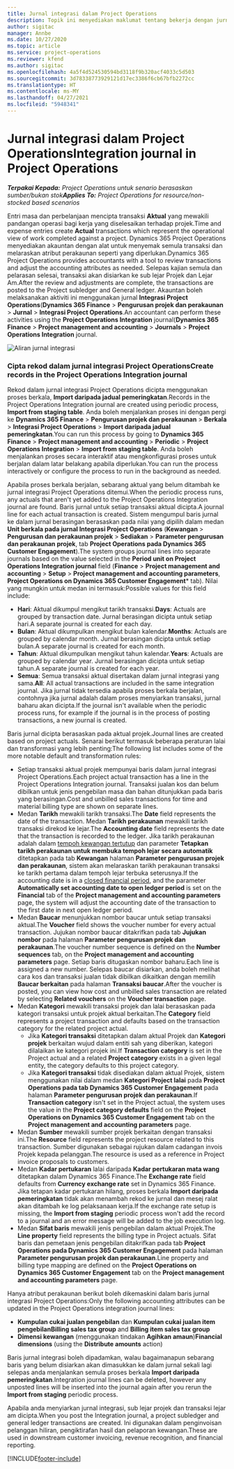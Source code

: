 ```yaml
---
title: Jurnal integrasi dalam Project Operations
description: Topik ini menyediakan maklumat tentang bekerja dengan jurnal integrasi dalam Project Operations.
author: sigitac
manager: Annbe
ms.date: 10/27/2020
ms.topic: article
ms.service: project-operations
ms.reviewer: kfend
ms.author: sigitac
ms.openlocfilehash: 4a5f4d524530594bd3118f9b320acf4033c5d503
ms.sourcegitcommit: 3d78338773929121d17ec3386f6cb67bfb2272cc
ms.translationtype: HT
ms.contentlocale: ms-MY
ms.lasthandoff: 04/27/2021
ms.locfileid: "5948341"
---
```

# <a name="integration-journal-in-project-operations"></a><span data-ttu-id="65eea-103">Jurnal integrasi dalam Project Operations</span><span class="sxs-lookup"><span data-stu-id="65eea-103">Integration journal in Project Operations</span></span>

<span data-ttu-id="65eea-104">_**Terpakai Kepada:** Project Operations untuk senario berasaskan sumber/bukan stok_</span><span class="sxs-lookup"><span data-stu-id="65eea-104">_**Applies To:** Project Operations for resource/non-stocked based scenarios_</span></span>

<span data-ttu-id="65eea-105">Entri masa dan perbelanjaan mencipta transaksi **Aktual** yang mewakili pandangan operasi bagi kerja yang diselesaikan terhadap projek.</span><span class="sxs-lookup"><span data-stu-id="65eea-105">Time and expense entries create **Actual** transactions which represent the operational view of work completed against a project.</span></span> <span data-ttu-id="65eea-106">Dynamics 365 Project Operations menyediakan akauntan dengan alat untuk menyemak semula transaksi dan melaraskan atribut perakaunan seperti yang diperlukan.</span><span class="sxs-lookup"><span data-stu-id="65eea-106">Dynamics 365 Project Operations provides accountants with a tool to review transactions and adjust the accounting attributes as needed.</span></span> <span data-ttu-id="65eea-107">Selepas kajian semula dan pelarasan selesai, transaksi akan disiarkan ke sub lejar Projek dan Lejar Am.</span><span class="sxs-lookup"><span data-stu-id="65eea-107">After the review and adjustments are complete, the transactions are posted to the Project subledger and General ledger.</span></span> <span data-ttu-id="65eea-108">Akauntan boleh melaksanakan aktiviti ini menggunakan jurnal **Integrasi Project Operations**(**Dynamics 365 Finance** > **Pengurusan projek dan perakaunan** > **Jurnal** > **Integrasi Project Operations**.</span><span class="sxs-lookup"><span data-stu-id="65eea-108">An accountant can perform these activities using the **Project Operations Integration** journal(**Dynamics 365 Finance** > **Project management and accounting** > **Journals** > **Project Operations Integration** journal.</span></span>

![Aliran jurnal integrasi](./media/IntegrationJournal.png)

### <a name="create-records-in-the-project-operations-integration-journal"></a><span data-ttu-id="65eea-110">Cipta rekod dalam jurnal integrasi Project Operations</span><span class="sxs-lookup"><span data-stu-id="65eea-110">Create records in the Project Operations Integration journal</span></span>

<span data-ttu-id="65eea-111">Rekod dalam jurnal integrasi Project Operations dicipta menggunakan proses berkala, **Import daripada jadual pemeringkatan**.</span><span class="sxs-lookup"><span data-stu-id="65eea-111">Records in the Project Operations Integration journal are created using periodic process, **Import from staging table**.</span></span> <span data-ttu-id="65eea-112">Anda boleh menjalankan proses ini dengan pergi ke **Dynamics 365 Finance** > **Pengurusan projek dan perakaunan** > **Berkala** > **Integrasi Project Operations** > **Import daripada jadual pemeringkatan**.</span><span class="sxs-lookup"><span data-stu-id="65eea-112">You can run this process by going to **Dynamics 365 Finance** > **Project management and accounting** > **Periodic** > **Project Operations Integration** > **Import from staging table**.</span></span> <span data-ttu-id="65eea-113">Anda boleh menjalankan proses secara interaktif atau mengkonfigurasi proses untuk berjalan dalam latar belakang apabila diperlukan.</span><span class="sxs-lookup"><span data-stu-id="65eea-113">You can run the process interactively or configure the process to run in the background as needed.</span></span>

<span data-ttu-id="65eea-114">Apabila proses berkala berjalan, sebarang aktual yang belum ditambah ke jurnal integrasi Project Operations ditemui.</span><span class="sxs-lookup"><span data-stu-id="65eea-114">When the periodic process runs, any actuals that aren't yet added to the Project Operations Integration journal are found.</span></span> <span data-ttu-id="65eea-115">Baris jurnal untuk setiap transaksi aktual dicipta.</span><span class="sxs-lookup"><span data-stu-id="65eea-115">A journal line for each actual transaction is created.</span></span>
<span data-ttu-id="65eea-116">Sistem mengumpul baris jurnal ke dalam jurnal berasingan berasaskan pada nilai yang dipilih dalam medan **Unit berkala pada jurnal Integrasi Project Operations** (**Kewangan** > **Pengurusan dan perakaunan projek** > **Sediakan** > **Parameter pengurusan dan perakaunan projek**, tab **Project Operations pada Dynamics 365 Customer Engagement**).</span><span class="sxs-lookup"><span data-stu-id="65eea-116">The system groups journal lines into separate journals based on the value selected in the **Period unit on Project Operations Integration journal** field (**Finance** > **Project management and accounting** > **Setup** > **Project management and accounting parameters**, **Project Operations on Dynamics 365 Customer Engagement**\* tab).</span></span> <span data-ttu-id="65eea-117">Nilai yang mungkin untuk medan ini termasuk:</span><span class="sxs-lookup"><span data-stu-id="65eea-117">Possible values for this field include:</span></span>

  - <span data-ttu-id="65eea-118">**Hari**: Aktual dikumpul mengikut tarikh transaksi.</span><span class="sxs-lookup"><span data-stu-id="65eea-118">**Days**: Actuals are grouped by transaction date.</span></span> <span data-ttu-id="65eea-119">Jurnal berasingan dicipta untuk setiap hari.</span><span class="sxs-lookup"><span data-stu-id="65eea-119">A separate journal is created for each day.</span></span>
  - <span data-ttu-id="65eea-120">**Bulan**: Aktual dikumpulkan mengikut bulan kalendar.</span><span class="sxs-lookup"><span data-stu-id="65eea-120">**Months**: Actuals are grouped by calendar month.</span></span> <span data-ttu-id="65eea-121">Jurnal berasingan dicipta untuk setiap bulan.</span><span class="sxs-lookup"><span data-stu-id="65eea-121">A separate journal is created for each month.</span></span>
  - <span data-ttu-id="65eea-122">**Tahun**: Aktual dikumpulkan mengikut tahun kalendar.</span><span class="sxs-lookup"><span data-stu-id="65eea-122">**Years**: Actuals are grouped by calendar year.</span></span> <span data-ttu-id="65eea-123">Jurnal berasingan dicipta untuk setiap tahun.</span><span class="sxs-lookup"><span data-stu-id="65eea-123">A separate journal is created for each year.</span></span>
  - <span data-ttu-id="65eea-124">**Semua**: Semua transaksi aktual disertakan dalam jurnal integrasi yang sama.</span><span class="sxs-lookup"><span data-stu-id="65eea-124">**All**: All actual transactions are included in the same integration journal.</span></span> <span data-ttu-id="65eea-125">Jika jurnal tidak tersedia apabila proses berkala berjalan, contohnya jika jurnal adalah dalam proses menyiarkan transaksi, jurnal baharu akan dicipta.</span><span class="sxs-lookup"><span data-stu-id="65eea-125">If the journal isn't available when the periodic process runs, for example if the journal is in the process of posting transactions, a new journal is created.</span></span>

<span data-ttu-id="65eea-126">Baris jurnal dicipta berasaskan pada aktual projek.</span><span class="sxs-lookup"><span data-stu-id="65eea-126">Journal lines are created based on project actuals.</span></span> <span data-ttu-id="65eea-127">Senarai berikut termasuk beberapa peraturan lalai dan transformasi yang lebih penting:</span><span class="sxs-lookup"><span data-stu-id="65eea-127">The following list includes some of the more notable default and transformation rules:</span></span>

  - <span data-ttu-id="65eea-128">Setiap transaksi aktual projek mempunyai baris dalam jurnal integrasi Project Operations.</span><span class="sxs-lookup"><span data-stu-id="65eea-128">Each project actual transaction has a line in the Project Operations Integration journal.</span></span> <span data-ttu-id="65eea-129">Transaksi jualan kos dan belum dibilkan untuk jenis pengebilan masa dan bahan ditunjukkan pada baris yang berasingan.</span><span class="sxs-lookup"><span data-stu-id="65eea-129">Cost and unbilled sales transactions for time and material billing type are shown on separate lines.</span></span>
  - <span data-ttu-id="65eea-130">Medan **Tarikh** mewakili tarikh transaksi.</span><span class="sxs-lookup"><span data-stu-id="65eea-130">The **Date** field represents the date of the transaction.</span></span> <span data-ttu-id="65eea-131">Medan **Tarikh perakaunan** mewakili tarikh transaksi direkod ke lejar.</span><span class="sxs-lookup"><span data-stu-id="65eea-131">The **Accounting date** field represents the date that the transaction is recorded to the ledger.</span></span> <span data-ttu-id="65eea-132">Jika tarikh perakaunan adalah dalam [tempoh kewangan tertutup](/dynamics365/finance/general-ledger/close-general-ledger-at-period-end) dan parameter **Tetapkan tarikh perakaunan untuk membuka tempoh lejar secara automatik** ditetapkan pada tab **Kewangan** halaman **Parameter pengurusan projek dan perakaunan**, sistem akan melaraskan tarikh perakaunan transaksi ke tarikh pertama dalam tempoh lejar terbuka seterusnya.</span><span class="sxs-lookup"><span data-stu-id="65eea-132">If the accounting date is in a [closed financial period](/dynamics365/finance/general-ledger/close-general-ledger-at-period-end), and the parameter **Automatically set accounting date to open ledger period** is set on the **Financial** tab of the **Project management and accounting parameters** page, the system will adjust the accounting date of the transaction to the first date in next open ledger period.</span></span>
  - <span data-ttu-id="65eea-133">Medan **Baucar** menunjukkan nombor baucar untuk setiap transaksi aktual.</span><span class="sxs-lookup"><span data-stu-id="65eea-133">The **Voucher** field shows the voucher number for every actual transaction.</span></span> <span data-ttu-id="65eea-134">Jujukan nombor baucar ditakrifkan pada tab **Jujukan nombor** pada halaman **Parameter pengurusan projek dan perakaunan**.</span><span class="sxs-lookup"><span data-stu-id="65eea-134">The voucher number sequence is defined on the **Number sequences** tab, on the **Project management and accounting parameters** page.</span></span> <span data-ttu-id="65eea-135">Setiap baris ditugaskan nombor baharu.</span><span class="sxs-lookup"><span data-stu-id="65eea-135">Each line is assigned a new number.</span></span> <span data-ttu-id="65eea-136">Selepas baucar disiarkan, anda boleh melihat cara kos dan transaksi jualan tidak dibilkan dikaitkan dengan memilih **Baucar berkaitan** pada halaman **Transaksi baucar**.</span><span class="sxs-lookup"><span data-stu-id="65eea-136">After the voucher is posted, you can view how cost and unbilled sales transaction are related by selecting **Related vouchers** on the **Voucher transaction** page.</span></span>
  - <span data-ttu-id="65eea-137">Medan **Kategori** mewakili transaksi projek dan lalai berasaskan pada kategori transaksi untuk projek aktual berkaitan.</span><span class="sxs-lookup"><span data-stu-id="65eea-137">The **Category** field represents a project transaction and defaults based on the transaction category for the related project actual.</span></span>
    - <span data-ttu-id="65eea-138">Jika **Kategori transaksi** ditetapkan dalam aktual Projek dan **Kategori projek** berkaitan wujud dalam entiti sah yang diberikan, kategori dilalaikan ke kategori projek ini.</span><span class="sxs-lookup"><span data-stu-id="65eea-138">If **Transaction category** is set in the Project actual and a related **Project category** exists in a given legal entity, the category defaults to this project category.</span></span>
    - <span data-ttu-id="65eea-139">Jika **Kategori transaksi** tidak disediakan dalam aktual Projek, sistem menggunakan nilai dalam medan **Kategori Project lalai** pada **Project Operations pada tab Dynamics 365 Customer Engagement** pada halaman **Parameter pengurusan projek dan perakaunan**.</span><span class="sxs-lookup"><span data-stu-id="65eea-139">If **Transaction category** isn't set in the Project actual, the system uses the value in the **Project category defaults** field on the **Project Operations on Dynamics 365 Customer Engagement** tab on the **Project management and accounting parameters** page.</span></span>
  - <span data-ttu-id="65eea-140">Medan **Sumber** mewakili sumber projek berkaitan dengan transaksi ini.</span><span class="sxs-lookup"><span data-stu-id="65eea-140">The **Resource** field represents the project resource related to this transaction.</span></span> <span data-ttu-id="65eea-141">Sumber digunakan sebagai rujukan dalam cadangan invois Projek kepada pelanggan.</span><span class="sxs-lookup"><span data-stu-id="65eea-141">The resource is used as a reference in Project invoice proposals to customers.</span></span>
  - <span data-ttu-id="65eea-142">Medan **Kadar pertukaran** lalai daripada **Kadar pertukaran mata wang** ditetapkan dalam Dynamics 365 Finance.</span><span class="sxs-lookup"><span data-stu-id="65eea-142">The **Exchange rate** field defaults from **Currency exchange rate** set in Dynamics 365 Finance.</span></span> <span data-ttu-id="65eea-143">Jika tetapan kadar pertukaran hilang, proses berkala **Import daripada pemeringkatan** tidak akan menambah rekod ke jurnal dan mesej ralat akan ditambah ke log pelaksanaan kerja.</span><span class="sxs-lookup"><span data-stu-id="65eea-143">If the exchange rate setup is missing, the **Import from staging** periodic process won't add the record to a journal and an error message will be added to the job execution log.</span></span>
  - <span data-ttu-id="65eea-144">Medan **Sifat baris** mewakili jenis pengebilan dalam aktual Projek.</span><span class="sxs-lookup"><span data-stu-id="65eea-144">The **Line property** field represents the billing type in Project actuals.</span></span> <span data-ttu-id="65eea-145">Sifat baris dan pemetaan jenis pengebilan ditakrifkan pada tab **Project Operations pada Dynamics 365 Customer Engagement** pada halaman **Parameter pengurusan projek dan perakaunan**.</span><span class="sxs-lookup"><span data-stu-id="65eea-145">Line property and billing type mapping are defined on the **Project Operations on Dynamics 365 Customer Engagement** tab on the **Project management and accounting parameters** page.</span></span>

<span data-ttu-id="65eea-146">Hanya atribut perakaunan berikut boleh dikemaskini dalam baris jurnal integrasi Project Operations:</span><span class="sxs-lookup"><span data-stu-id="65eea-146">Only the following accounting attributes can be updated in the Project Operations integration journal lines:</span></span>

- <span data-ttu-id="65eea-147">**Kumpulan cukai jualan pengebilan** dan **Kumpulan cukai jualan item pengebilan**</span><span class="sxs-lookup"><span data-stu-id="65eea-147">**Billing sales tax group** and **Billing item sales tax group**</span></span>
- <span data-ttu-id="65eea-148">**Dimensi kewangan** (menggunakan tindakan **Agihkan amaun**)</span><span class="sxs-lookup"><span data-stu-id="65eea-148">**Financial dimensions** (using the **Distribute amounts** action)</span></span>

<span data-ttu-id="65eea-149">Baris jurnal integrasi boleh dipadamkan, walau bagaimanapun sebarang baris yang belum disiarkan akan dimasukkan ke dalam jurnal sekali lagi selepas anda menjalankan semula proses berkala **Import daripada pemeringkatan**.</span><span class="sxs-lookup"><span data-stu-id="65eea-149">Integration journal lines can be deleted, however any unposted lines will be inserted into the journal again after you rerun the **Import from staging** periodic process.</span></span>

<span data-ttu-id="65eea-150">Apabila anda menyiarkan jurnal integrasi, sub lejar projek dan transaksi lejar am dicipta.</span><span class="sxs-lookup"><span data-stu-id="65eea-150">When you post the Integration journal, a project subledger and general ledger transactions are created.</span></span> <span data-ttu-id="65eea-151">Ini digunakan dalam penginvoisan pelanggan hiliran, pengiktirafan hasil dan pelaporan kewangan.</span><span class="sxs-lookup"><span data-stu-id="65eea-151">These are used in downstream customer invoicing, revenue recognition, and financial reporting.</span></span>


[!INCLUDE[footer-include](../includes/footer-banner.md)]